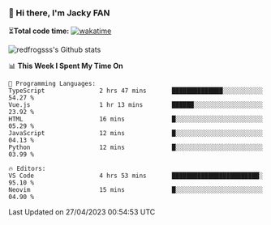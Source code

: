 ### 👋 Hi there, I'm Jacky FAN

⏳**Total code time:** [![wakatime](https://wakatime.com/badge/user/2cbd8003-b8b8-4565-92d7-ad9c23ff1846.svg)](https://wakatime.com/@2cbd8003-b8b8-4565-92d7-ad9c23ff1846)

<img src="https://github-readme-stats.vercel.app/api?username=redfrogsss&show_icons=true" alt="redfrogsss's Github stats"></img>

<!--START_SECTION:waka-->
📊 **This Week I Spent My Time On** 

```text
💬 Programming Languages: 
TypeScript               2 hrs 47 mins       ██████████████░░░░░░░░░░░   54.27 % 
Vue.js                   1 hr 13 mins        ██████░░░░░░░░░░░░░░░░░░░   23.92 % 
HTML                     16 mins             █░░░░░░░░░░░░░░░░░░░░░░░░   05.29 % 
JavaScript               12 mins             █░░░░░░░░░░░░░░░░░░░░░░░░   04.13 % 
Python                   12 mins             █░░░░░░░░░░░░░░░░░░░░░░░░   03.99 % 

🔥 Editors: 
VS Code                  4 hrs 53 mins       ████████████████████████░   95.10 % 
Neovim                   15 mins             █░░░░░░░░░░░░░░░░░░░░░░░░   04.90 % 
```


 Last Updated on 27/04/2023 00:54:53 UTC
<!--END_SECTION:waka-->
